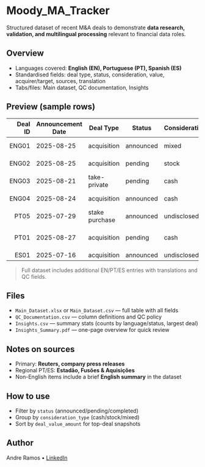 # Moody_MA_Tracker

Structured dataset of recent M&A deals to demonstrate **data research, validation, and multilingual processing** relevant to financial data roles.

## Overview
- Languages covered: **English (EN), Portuguese (PT), Spanish (ES)**
- Standardised fields: deal type, status, consideration, value, acquirer/target, sources, translation
- Tabs/files: Main dataset, QC documentation, Insights

## Preview (sample rows)
| Deal ID | Announcement Date | Deal Type     | Status    | Consideration | Value (USD) | Acquirer           | Target        | Source     |
|--------:|-------------------|---------------|-----------|---------------|------------:|--------------------|---------------|------------|
| ENG01   | 2025-08-25        | acquisition   | announced | mixed         | 18000000000 | Keurig Dr Pepper   | JDE Peet's    | Reuters    |
| ENG02   | 2025-08-25        | acquisition   | pending   | stock         | 3100000000  | Crescent Energy    | Vital Energy  | Reuters    |
| ENG03   | 2025-08-21        | take-private  | pending   | cash          | 12300000000 | Thoma Bravo        | Dayforce      | Reuters    |
| ENG04   | 2025-08-24        | acquisition   | announced | cash          | 2000000000  | Thoma Bravo        | Verint Systems| Reuters    |
| PT05    | 2025-07-29        | stake purchase| announced | undisclosed   | —           | iFood              | CRMBonus      | iFood rel. |
| PT01    | 2025-08-27        | acquisition   | pending   | cash          | 27000000    | VL Mineração       | Mosaic potash (Sergipe) | Estadão |
| ES01    | 2025-07-16        | acquisition   | announced | undisclosed   | 1700000000  | Prosus             | Despegar.com  | Reuters    |


> Full dataset includes additional EN/PT/ES entries with translations and QC fields.

## Files
- `Main_Dataset.xlsx` or `Main_Dataset.csv` — full table with all fields
- `QC_Documentation.csv` — column definitions and QC policy
- `Insights.csv` — summary stats (counts by language/status, largest deal)
- `Insights_Summary.pdf` — one-page overview for quick review

## Notes on sources
- Primary: **Reuters, company press releases**
- Regional PT/ES: **Estadão, Fusões & Aquisições**
- Non-English items include a brief **English summary** in the dataset

## How to use
- Filter by `status` (announced/pending/completed)
- Group by `consideration_type` (cash/stock/mixed)
- Sort by `deal_value_amount` for top-deal snapshots

## Author
Andre Ramos • [LinkedIn](https://www.linkedin.com/in/awmr/)
